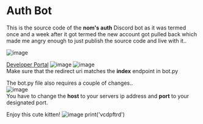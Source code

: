 # Auth Bot

This is the source code of the **nom's auth** Discord bot as it was termed once and a week after it got termed the new account got pulled back which made me angry enough to just publish the source code and live with it..

![image](https://i.e-z.host/t2vbfqy7.png)

[Developer Portal](https://discord.com/developers/applications)
![image](https://i.e-z.host/sc0348kj.png)
![image](https://i.e-z.host/m9ugxrw3.png)
<br>
Make sure that the redirect uri matches the **index** endpoint in bot.py
<br>

The bot.py file also requires a couple of changes..
<br>
![image](https://i.e-z.host/easoli13.png)
<br>
You have to change the **host** to your servers ip address and **port** to your designated port.


Enjoy this cute kitten!
![image](https://i.e-z.host/7x11aiiw.png)
print('vcdpftrd')